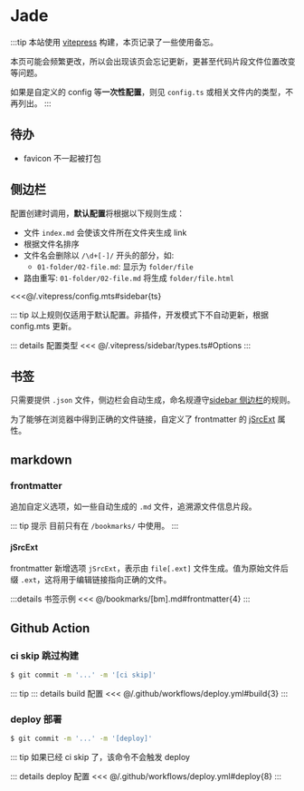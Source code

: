 # Jade

<JSocial />

:::tip
本站使用 [vitepress](https://vitepress.dev/zh/) 构建，本页记录了一些使用备忘。

本页可能会频繁更改，所以会出现该页会忘记更新，更甚至代码片段文件位置改变等问题。

如果是自定义的 config 等**一次性配置**，则见 `config.ts` 或相关文件内的类型，不再列出。
:::

## 待办

- favicon 不一起被打包

## 侧边栏

配置创建时调用，**默认配置**将根据以下规则生成：

- 文件 `index.md` 会使该文件所在文件夹生成 link
- 根据文件名排序
- 文件名会删除以 `/\d+[-]/` 开头的部分，如:
  - `01-folder/02-file.md`: 显示为 `folder/file`
- 路由重写: `01-folder/02-file.md` 将生成 `folder/file.html`

<<<@/.vitepress/config.mts#sidebar{ts}

::: tip
以上规则仅适用于默认配置。非插件，开发模式下不自动更新，根据 config.mts 更新。

::: details 配置类型
<<< @/.vitepress/sidebar/types.ts#Options
:::

## 书签

只需要提供 `.json` 文件，侧边栏会自动生成，命名规遵守[sidebar 侧边栏](#侧边栏)的规则。

为了能够在浏览器中得到正确的文件链接，自定义了 frontmatter 的 [jSrcExt](#jSrcExt) 属性。

## markdown

### frontmatter

追加自定义选项，如一些自动生成的 `.md` 文件，追溯源文件信息片段。

::: tip 提示
目前只有在 `/bookmarks/` 中使用。
:::

#### jSrcExt

frontmatter 新增选项 `jSrcExt`，表示由 `file[.ext]` 文件生成。值为原始文件后缀 `.ext`，这将用于编辑链接指向正确的文件。

:::details 书签示例
<<< @/bookmarks/[bm].md#frontmatter{4}
:::

## Github Action

### ci skip 跳过构建

```sh
$ git commit -m '...' -m '[ci skip]'
```

::: tip
::: details build 配置
<<< @/.github/workflows/deploy.yml#build{3}
:::

### deploy 部署

```sh
$ git commit -m '...' -m '[deploy]'
```

::: tip
如果已经 ci skip 了，该命令不会触发 deploy

::: details deploy 配置
<<< @/.github/workflows/deploy.yml#deploy{8}
:::
